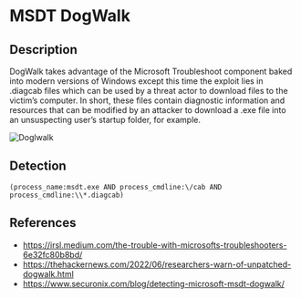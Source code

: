 # MSDT DogWalk

## Description

DogWalk takes advantage of the Microsoft Troubleshoot component baked into modern versions of Windows except this time the exploit lies in .diagcab files which can be used by a threat actor to download files to the victim’s computer. In short, these files contain diagnostic information and resources that can be modified by an attacker to download a .exe file into an unsuspecting user’s startup folder, for example.

![Doglwalk](https://www.securonix.com/wp-content/uploads/2022/06/Picture1.gif)

## Detection

```
(process_name:msdt.exe AND process_cmdline:\/cab AND process_cmdline:\\*.diagcab)
```

## References
- https://irsl.medium.com/the-trouble-with-microsofts-troubleshooters-6e32fc80b8bd/
- https://thehackernews.com/2022/06/researchers-warn-of-unpatched-dogwalk.html
- https://www.securonix.com/blog/detecting-microsoft-msdt-dogwalk/
